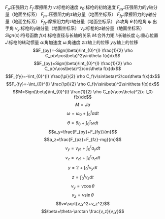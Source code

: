$F_p$:压强阻力
$F_f$:摩擦阻力
$v$:标枪的速度
$v_0$:标枪的初始速度
$F_{py}$:压强阻力的y轴分量（地面坐标系）
$F_{pz}$:压强阻力的z轴分量（地面坐标系）
$F_{fy}$:摩擦阻力的y轴分量（地面坐标系）
$F_{fz}$:摩擦阻力的z轴分量（地面坐标系）
$\beta$:攻角
$\theta$:持枪角
$\psi$:出手角
$v_y$:标枪的y轴分量（地面坐标系）
$v_z$:标枪的z轴分量（地面坐标系）
$Sign(x)$:符号函数
$f(x)$:标枪直径与长轴的关系
$M$:合外力矩
$l$:长轴长度
$l_0$:重心位置
$J$:标枪的转动惯量
$\alpha$:角加速度
$\omega$:角速度
$z$:z轴上的位移
$y$:y轴上的位移
$$F_{py}=-Sign(\beta)\int_{0}^{l} \frac{1}{2} \rho C_p(v\cos\beta)^2\sin\theta f(x)dx$$
$$F_{py}=Sign(\beta)\int_{0}^{l} \frac{1}{2} \rho C_p(v\cos\beta)^2\cos\theta f(x)dx$$
$$F_{fy}=-\int_{0}^{l} \frac{\pi}{2} \rho C_f(v\sin\beta)^2\cos\theta f(x)dx$$
$$F_{fy}=-\int_{0}^{l} \frac{\pi}{2} \rho C_f(v\sin\beta)^2\sin\theta f(x)dx$$
$$M=Sign(\beta)\int_{0}^{l} \frac{1}{2} \rho C_p(v\cos\beta)^2(x-l_0) f(x)dx$$
$$M=J\alpha $$
$$\omega=\omega_0+\int_{0}^{t}\alpha dt$$
$$\theta=\theta_0 +\int_{0}^{t}\omega dt$$
$$a_y=\frac{F_{py}+F_{fy}}{m}$$
$$a_z=\frac{F_{pz}+F_{fz}-mg}{m}$$
$$v_y=v_{y1}+\int_{0}^{t}a_y dt$$
$$v_z=v_{z1}+\int_{0}^{t}a_z dt$$
$$y=2+\int_{0}^{t}v_y dt $$
$$z=\int_{0}^{t} v_z dt$$
$$v_y=v\cos\theta$$
$$v_z=v\sin\theta$$
$$v=\sqrt{v_y^2+v_z^2}$$
$$\beta=\theta-\arctan \frac{v_z}{v_y}$$